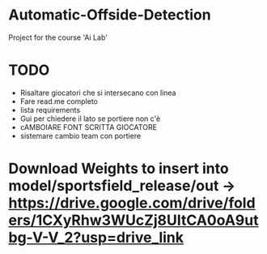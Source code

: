 # Automatic-Offside-Detection
Project for the course 'Ai Lab'

# TODO
- Risaltare giocatori che si intersecano con linea
- Fare read.me completo
- lista requirements
- Gui per chiedere il lato se portiere non c'è
- cAMBOIARE FONT SCRITTA GIOCATORE
- sistemare cambio team con portiere


# Download Weights to insert into model/sportsfield_release/out -> https://drive.google.com/drive/folders/1CXyRhw3WUcZj8UItCA0oA9utbg-V-V_2?usp=drive_link